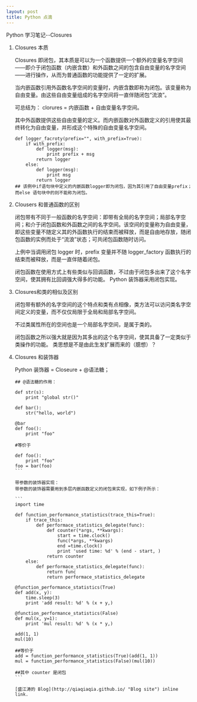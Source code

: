 ```yaml
---
layout: post
title: Python 点滴
---
```


Python 学习笔记--Closures


1. Closures 本质

	Closures 即闭包，其本质是可以为一个函数提供一个额外的变量名字空间——即介于闭包函数（内嵌含数）和外函数之间的包含自由变量的名字空间——进行操作，从而为普通函数的功能提供了一定的扩展。

	当内嵌函数引用外函数名字空间的变量时，内嵌含数即称为闭包。该变量称为自由变量。由这些自由变量组成的名字空间将一直伴随闭包“流浪”。
    
    可总结为： clorures = 内嵌函数 + 自由变量名字空间。
    
    其中外函数提供这些自由变量的定义。而内嵌函数对外函数定义的引用使其最终转化为自由变量，并形成这个特殊的自由变量名字空间。
    
	```
    def logger_facroty(prefix="", with_prefix=True):
    	if with_prefix:
        	def logger(msg):
            	print prefix + msg
        	return logger
    	else:
        	def logger(msg):
            	print msg
        	return logger
   ## 该例中if语句块中定义的内嵌函数logger即为闭包，因为其引用了自由变量prefix；而else 语句块中的则不能称为闭包。
	```

2. Clousers 和普通函数的区别

	闭包带有不同于一般函数的名字空间：即带有全局的名字空间；局部名字空间；和介于闭包函数和外函数之间的名字空间。该空间的变量称为自由变量，即这些变量不随定义其的外函数执行的结束而被释放，而是自由地存放，随闭包函数的实例而处于“流浪”状态；可共闭包函数随时访问。
    
    上例中当调用闭包 logger 时，prefix 变量并不随 logger_factory 函数执行的结束而被释放，而是一直伴随着闭包。

	闭包函数在使用方式上有些类似与回调函数，不过由于闭包多出来了这个名字空间，使其拥有比回调强大得多的功能。 Python 装饰器采用闭包实现。

3. Closures和类的相似及区别

	闭包带有额外的名字空间的这个特点和类有点相像，类方法可以访问类名字空间定义的变量，而不仅仅局限于全局和局部名字空间。

	不过类属性所在的空间也是一个局部名字空间，是属于类的。

	闭包函数之所以强大就是因为其多出的这个名字空间，使其具备了一定类似于类操作的功能。 类思想是不是由此生发扩展而来的（臆想）？

4. Closures 和装饰器

	Python 装饰器 = Closeure + @语法糖；
    
	````
    ## @语法糖的作用：
    
    def str(s):
    	print "global str()"

	def bar():
    	str("hello, world")

    @bar
	def foo():
		print "foo"

    #等价于

   	def foo():
		print "foo"
	foo = bar(foo)
	```
    
    带参数的装饰器实现：
    带参数的装饰器需要用到多层内嵌函数定义的闭包来实现，如下例子所示：
    
    ```
	import time

	def function_performance_statistics(trace_this=True):
    	if trace_this:
       		def performace_statistics_delegate(func):
            	def counter(*args, **kwargs):
               		start = time.clock()
                	func(*args, **kwargs)
                	end =time.clock()
                	print 'used time: %d' % (end - start, )
            	return counter
    	else:
       		def performace_statistics_delegate(func):
           		return func
    			return performace_statistics_delegate
    
	@function_performance_statistics(True)
	def add(x, y):
    	time.sleep(3)
    	print 'add result: %d' % (x + y,)

	@function_performance_statistics(False)
	def mul(x, y=1):
    	print 'mul result: %d' % (x * y,)
        
	add(1, 1)
	mul(10)
    
	##等价于
    add = function_performance_statistics(True)(add(1, 1))
	mul = function_performance_statistics(False)(mul(10))
    
    ##其中 counter 是闭包
	```
    
    [盛江涛的 Blog](http://qiaqiaqia.github.io/ "Blog site") inline link.